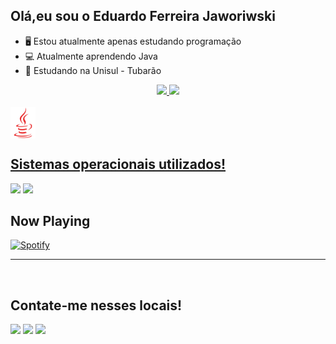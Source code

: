 ## Olá,eu sou o Eduardo Ferreira Jaworiwski

- 🖥️ Estou atualmente apenas estudando programação
- 💻 Atualmente aprendendo Java
- 🏫 Estudando na Unisul - Tubarão
<div align="center">
  <a href="https://github.com/eduardoferreirajaworiwski">
  <img height="150em" src="https://github-readme-stats.vercel.app/api?username=eduardoferreirajaworiwski&show_icons=true&theme=tokyonight&include_all_commits=true&count_private=true"/>
  <img height="150em" src="https://github-readme-stats.vercel.app/api/top-langs/?username=eduardoferreirajaworiwski&layout=compact&langs_count=7&theme=tokyonight"/>
</div>
  
  <div style="display: inline_block"><br>
 <img align="center" alt="Edu-Java" height="50" width="40" src="https://raw.githubusercontent.com/devicons/devicon/2ae2a900d2f041da66e950e4d48052658d850630/icons/java/java-plain.svg">
  </div>
  
  ## Sistemas operacionais utilizados!

   <a href="https://zorin.com/os/" target="_blank"><img src="https://img.shields.io/badge/Zorin%20OS-0CC1F3?style=for-the-badge&logo=zorin&logoColor=white" target="_blank"></a>
   <a href="https://www.microsoft.com/pt-br/software-download/windows10" target="_blank"><img src="https://img.shields.io/badge/Windows-0078D6?style=for-the-badge&logo=windows&logoColor=white" target="_blank"></a>
  
   </div>
   
</div>
  
  ##
  
  </div>
  
  ## Now Playing


[![Spotify](https://novatorem-envoy-vc.vercel.app/api/spotify)](https://open.spotify.com/user/g7dqwa51aqvb37ih1ljz2ybqb)

----
<br>

  
  ## Contate-me nesses locais!
                                                      
   <a href="https://www.instagram.com/eduardoo.fj/" target="_blank"><img src="https://img.shields.io/badge/-Instagram-%23E4405F?style=for-the-badge&logo=instagram&logoColor=white"></a>
   <a href="https://www.linkedin.com/in/eduardo-ferreira-jaworiwski-1720b3212/" target="_blank"><img src="https://img.shields.io/badge/-LinkedIn-%230077B5?style=for-the-badge&logo=linkedin&logoColor=white" target="_blank"></a>
      <a href="mailto:eduardoferreira.ti@outlook.com" target="_blank"><img src="https://img.shields.io/badge/Microsoft_Outlook-0078D4?style=for-the-badge&logo=microsoft-outlook&logoColor=white" target="_blank"></a> 
   
  </div>
 
  
 
